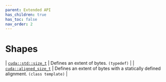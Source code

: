 ```yaml
---
parent: Extended API
has_children: true
has_toc: false
nav_order: 2
---
```


# Shapes

| [`cuda::std::size_t`]    | Defines an extent of bytes. `(typedef)`                                            |
| [`cuda::aligned_size_t`] | Defines an extent of bytes with a statically defined alignment. `(class template)` |


[`cuda::std::size_t`]: https://en.cppreference.com/w/cpp/types/size_t

[`cuda::aligned_size_t`]: ./shapes/aligned_size_t.md

